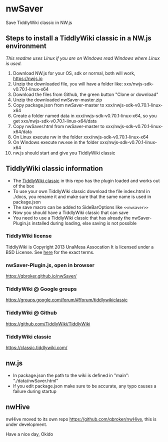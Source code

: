 # nwSaver
Save TiddlyWiki classic in NW.js

## Steps to install a TiddlyWiki classic in a NW.js environment

*This readme uses Linux if you are on Windows read Windows where Linux is used.*

1. Download NW.js for your OS, sdk or normal, both will work, https://nwjs.io
2. Unzip the downloaded file, you will have a folder like: xxx/nwjs-sdk-v0.70.1-linux-x64
3. Download the files from Github, the green button "Clone or download"
4. Unzip the downloaded nwSaver-master.zip
5. Copy package.json from nwSaver-master to xxx/nwjs-sdk-v0.70.1-linux-x64
6. Create a folder named data in xxx/nwjs-sdk-v0.70.1-linux-x64, so you get xxx/nwjs-sdk-v0.70.1-linux-x64/data
7. Copy nwSaver.html from nwSaver-master to xxx/nwjs-sdk-v0.70.1-linux-x64/data
8. On Linux execute nw in the folder xxx/nwjs-sdk-v0.70.1-linux-x64
9. On Windows execute nw.exe in the folder xxx/nwjs-sdk-v0.70.1-linux-x64
10. nw.js should start and give you TiddlyWiki classic

## TiddlyWiki classic information
* The [TiddlyWiki classic](https://qbroker.github.io/nwSaver/) in this repo has the plugin loaded and works out of the box
* To use your own TiddlyWiki classic download the file index.html in ./docs, you rename it and make sure that the same name is used in package.json
* The save macro can be added to SideBarOptions like ```<<nwsaver>>```
* Now you should have a TiddlyWiki classic that can save
* You need to use a TiddlyWiki classic that has already the nwSaver-Plugin.js installed during loading, else saving is not possible

### TiddlyWiki license
TiddlyWiki is Copyright 2013 UnaMesa Assocation
It is licensed under a BSD License. See [here](https://github.com/TiddlyWiki/tiddlywiki/blob/master/html/copyright.txt) for the exact terms.

### nwSaver-Plugin.js, open in browser
https://qbroker.github.io/nwSaver/

### TiddlyWiki @ Google groups
https://groups.google.com/forum/#!forum/tiddlywikiclassic

### TiddlyWiki @ Github
https://github.com/TiddlyWiki/TiddlyWiki

### TiddlyWiki classic
https://classic.tiddlywiki.com/

## nw.js
* In package.json the path to the wiki is defined in "main": "./data/nwSaver.html"
* If you edit package.json make sure to be accurate, any typo causes a failure during startup

## nwHive
nwHive moved to its own repo https://github.com/qbroker/nwHive, this is under development.


Have a nice day, Okido
